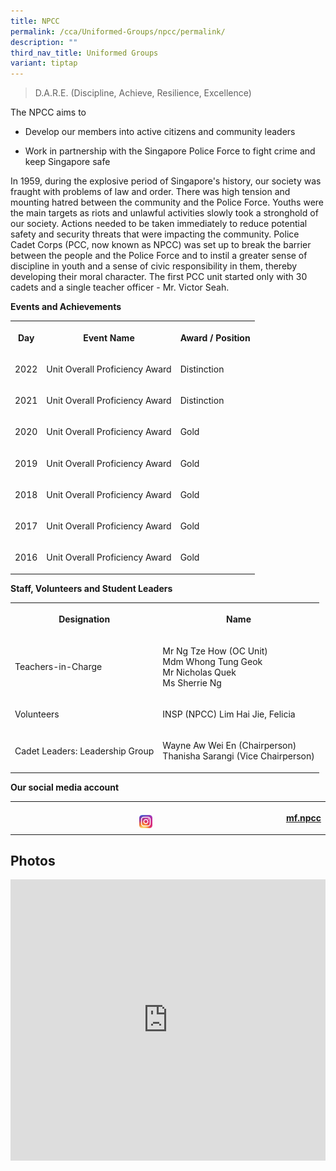 ```yaml
---
title: NPCC
permalink: /cca/Uniformed-Groups/npcc/permalink/
description: ""
third_nav_title: Uniformed Groups
variant: tiptap
---
```

<blockquote><p>D.A.R.E. (Discipline, Achieve, Resilience, Excellence)</p></blockquote><p>The NPCC aims to</p><ul data-tight="true" class="tight"><li><p>Develop our members into active citizens and community leaders</p></li><li><p>Work in partnership with the Singapore Police Force to fight crime and keep Singapore safe</p></li></ul><p>In 1959, during the explosive period of Singapore's history, our society was fraught with problems of law and order. There was high tension and mounting hatred between the community and the Police Force. Youths were the main targets as riots and unlawful activities slowly took a stronghold of our society. Actions needed to be taken immediately to reduce potential safety and security threats that were impacting the community. Police Cadet Corps (PCC, now known as NPCC) was set up to break the barrier between the people and the Police Force and to instil a greater sense of discipline in youth and a sense of civic responsibility in them, thereby developing their moral character. The first PCC unit started only with 30 cadets and a single teacher officer - Mr. Victor Seah.</p><p><strong>Events and Achievements</strong></p><table><tbody><tr><th rowspan="1" colspan="1"><p>Day</p></th><th rowspan="1" colspan="1"><p>Event Name</p></th><th rowspan="1" colspan="1"><p>Award / Position</p></th></tr><tr><td rowspan="1" colspan="1"><p>2022</p></td><td rowspan="1" colspan="1"><p>Unit Overall Proficiency Award</p></td><td rowspan="1" colspan="1"><p>Distinction</p></td></tr><tr><td rowspan="1" colspan="1"><p>2021</p></td><td rowspan="1" colspan="1"><p>Unit Overall Proficiency Award</p></td><td rowspan="1" colspan="1"><p>Distinction</p></td></tr><tr><td rowspan="1" colspan="1"><p>2020</p></td><td rowspan="1" colspan="1"><p>Unit Overall Proficiency Award</p></td><td rowspan="1" colspan="1"><p>Gold</p></td></tr><tr><td rowspan="1" colspan="1"><p>2019</p></td><td rowspan="1" colspan="1"><p>Unit Overall Proficiency Award</p></td><td rowspan="1" colspan="1"><p>Gold</p></td></tr><tr><td rowspan="1" colspan="1"><p>2018</p></td><td rowspan="1" colspan="1"><p>Unit Overall Proficiency Award</p></td><td rowspan="1" colspan="1"><p>Gold</p></td></tr><tr><td rowspan="1" colspan="1"><p>2017</p></td><td rowspan="1" colspan="1"><p>Unit Overall Proficiency Award</p></td><td rowspan="1" colspan="1"><p>Gold</p></td></tr><tr><td rowspan="1" colspan="1"><p>2016</p></td><td rowspan="1" colspan="1"><p>Unit Overall Proficiency Award</p></td><td rowspan="1" colspan="1"><p>Gold</p></td></tr></tbody></table><p><strong>Staff, Volunteers and Student Leaders</strong></p><table><tbody><tr><th rowspan="1" colspan="1"><p>Designation</p></th><th rowspan="1" colspan="1"><p>Name</p></th></tr><tr><td rowspan="1" colspan="1"><p>Teachers-in-Charge</p></td><td rowspan="1" colspan="1"><p>Mr Ng Tze How (OC Unit)<br>Mdm Whong Tung Geok<br>Mr Nicholas Quek<br>Ms Sherrie Ng</p></td></tr><tr><td rowspan="1" colspan="1"><p>Volunteers</p></td><td rowspan="1" colspan="1"><p>INSP (NPCC) Lim Hai Jie, Felicia</p></td></tr><tr><td rowspan="1" colspan="1"><p>Cadet Leaders: Leadership Group</p></td><td rowspan="1" colspan="1"><p>Wayne Aw Wei En (Chairperson)<br>Thanisha Sarangi (Vice Chairperson)</p></td></tr></tbody></table><p><strong>Our social media account</strong> <a href="https://www.instagram.com/mf.npcc/" rel="noopener noreferrer nofollow" target="_blank"><br></a></p><table><tbody><tr><th rowspan="1" colspan="1"><p></p><div class="isomer-image-wrapper"><img style="width: 5%;" height="auto" width="100%" alt="" src="/images/ig.png"></div></th><th rowspan="1" colspan="1"><p><a href="https://www.instagram.com/mf.npcc/" rel="noopener noreferrer nofollow" target="_blank">mf.npcc</a></p></th></tr></tbody></table><h2>Photos</h2><div class="iframe-wrapper"><iframe height="450" width="100%" allowfullscreen="true" frameborder="0" src="https://docs.google.com/presentation/d/e/2PACX-1vRnDr8CzDOZUsKp1Ol2Cn9gfvfHCyf1pRqNDzn--3biwlz9bDZzI4P-yK_dgmf01pAgu2okowuahE00/embed?start=true&amp;loop=true&amp;delayms=3000"></iframe></div><p></p>